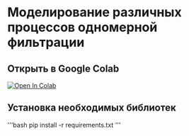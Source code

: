 # Моделирование различных процессов одномерной фильтрации

## Открыть в Google Colab

[![Open In Colab](https://colab.research.google.com/assets/colab-badge.svg)](https://colab.research.google.com/github/lnrsmglln/1D_filtration)

## Установка необходимых библиотек

'''bash
pip install -r requirements.txt
'''